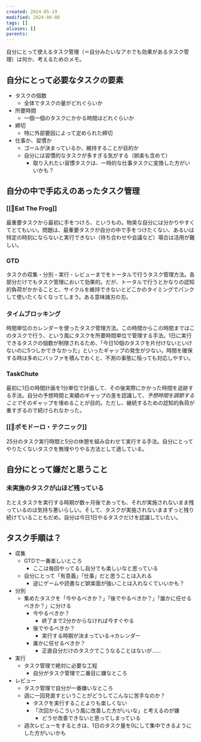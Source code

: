 ```yaml
---
created: 2024-05-19
modified: 2024-08-08
tags: []
aliases: []
parents: 
---
```

自分にとって使えるタスク管理（＝自分みたいなアホでも効果があるタスク管理）は何か、考えるためのメモ。

## 自分にとって必要なタスクの要素
- タスクの個数
	- 全体でタスクの量がどれぐらいか
- 所要時間
	- 一個一個のタスクにかかる時間はどれぐらいか
- 締切
	- 特に外部要因によって定められた締切
- 仕事か、習慣か
	- ゴールが決まっているか、維持することが目的か
	- 自分には習慣的なタスクが多すぎる気がする（娯楽も含めて）
		- 取り入れたい習慣タスクは、一時的な仕事タスクに変換した方がいいかも？

## 自分の中で手応えのあったタスク管理
### [[📝Eat The Frog]]
最重要タスクから最初に手をつけろ、というもの。物臭な自分には分かりやすくてとてもいい。問題は、最重要タスクが自分の中で手をつけたくない、あるいは特定の時刻にならないと実行できない（待ち合わせや会議など）場合は活用が難しい。

### GTD
タスクの収集・分別・実行・レビューまでをトータルで行うタスク管理方法。各部分だけでもタスク管理において効果的。だが、トータルで行うとかなりの認知的負荷がかかることと、サイクルを維持できないとどこかのタイミングでパンクして使いたくなくなってしまう。ある意味諸刃の刃。

### タイムブロッキング
時間単位のカレンダーを使ったタスク管理方法。この時間からこの時間まではこのタスクで行う、という風にタスクを所要時間単位で管理する手法。1日に実行できるタスクの個数が制限されるため、「今日10個のタスクを片付けないといけないのに5つしかできなかった」といったギャップの発生が少ない。時間を確保する時は多めにバッファを積んでおくと、不測の事態に陥っても対応しやすい。

### TaskChute
最初に1日の時間計画を1分単位で計画して、その後実際にかかった時間を追跡する手法。自分の予想時間と実績のギャップの差を認識して、*予想時間を調節することで*そのギャップを埋めることが目的。ただし、継続するための認知的負荷が重すぎるので続けられなかった。

### [[📝ポモドーロ・テクニック]]
25分のタスク実行時間と5分の休憩を組み合わせて実行する手法。自分にとってやりたくないタスクを無理やりやる方法として適している。

## 自分にとって嫌だと思うこと
### 未実施のタスクが山ほど残っている
たとえタスクを実行する時期が数ヶ月後であっても、それが実施されないまま残っているのは気持ち悪いらしい。そして、タスクが実施されないままずっと残り続けていることもだめ。自分は今日1日やるタスクだけを認識していたい。

## タスク手順は？
- 収集
	- GTDで一番楽しいところ
		- ここは毎回やってるし自分でも楽しいなと思っている
	- 自分にとって「有意義」「仕事」だと思うことは入れる
		- 逆にゲームや読書など娯楽面が強いことは入れなくていいかも？
- 分別
	- 集めたタスクを「今やるべきか？」「後でやるべきか？」「誰かに任せるべきか？」に分ける
		- 今やるべきか？
			- 終了まで2分かからなければ今すぐやる
		- 後でやるべきか？
			- 実行する時期が決まっている→カレンダー
		- 誰かに任せるべきか？
			- 正直自分だけのタスクでこうなることはないが……
- 実行
	- タスク管理で絶対に必要な工程
		- 自分がタスク管理で二番目に嫌なところ
- レビュー
	- タスク管理で自分が一番嫌いなところ
	- 週に一回見直すということがどうしてこんなに苦手なのか？
		- タスクを実行することよりも楽しくない
		- 「次回からこういう風に改善した方がいいな」と考えるのが嫌
			- どうせ改善できないと思ってしまっている
	- 週次レビューをするときは、1日のタスク量を0にして集中できるようにした方がいいかも